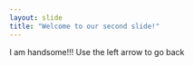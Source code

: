 ```yaml
---
layout: slide
title: "Welcome to our second slide!"
---
```

I am handsome!!!
Use the left arrow to go back

